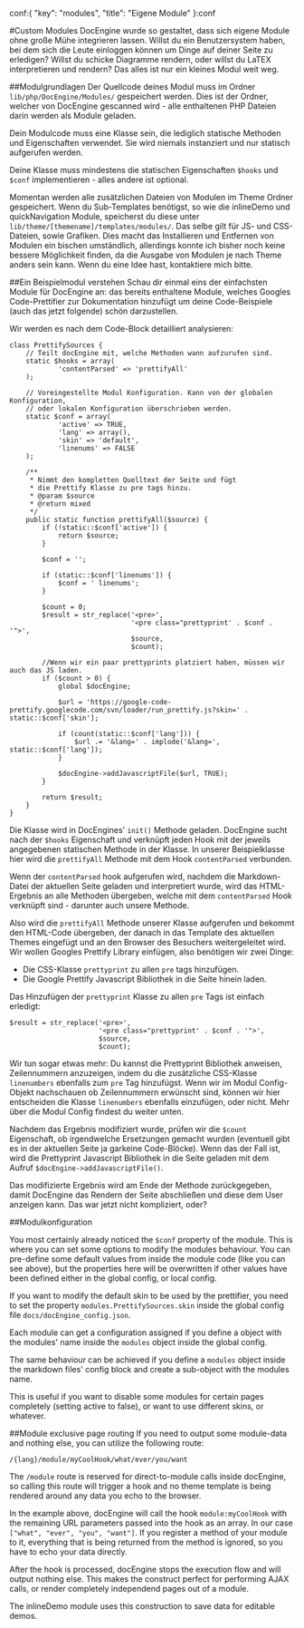 conf:{
    "key": "modules",
    "title": "Eigene Module"
}:conf

#Custom Modules
DocEngine wurde so gestaltet, dass sich eigene Module ohne große Mühe integrieren lassen. Willst du ein
Benutzersystem haben, bei dem sich die Leute einloggen können um Dinge auf deiner Seite zu erledigen?
Willst du schicke Diagramme rendern, oder willst du LaTEX interpretieren und rendern? Das alles ist nur
ein kleines Modul weit weg.

##Modulgrundlagen
Der Quellcode deines Modul muss im Ordner `lib/php/DocEngine/Modules/` gespeichert werden. Dies ist der Ordner,
welcher von DocEngine gescanned wird - alle enthaltenen PHP Dateien darin werden als Module geladen.

Dein Modulcode muss eine Klasse sein, die lediglich statische Methoden und Eigenschaften verwendet. Sie wird
niemals instanziert und nur statisch aufgerufen werden.

Deine Klasse muss mindestens die statischen Eigenschaften `$hooks` und `$conf` implementieren - alles andere
ist optional.

Momentan werden alle zusätzlichen Dateien von Modulen im Theme Ordner gespeichert. Wenn du Sub-Templates benötigst,
so wie die inlineDemo und quickNavigation Module, speicherst du diese unter `lib/theme/[themename]/templates/modules/`.
Das selbe gilt für JS- und CSS-Dateien, sowie Grafiken. Dies macht das Installieren und Entfernen von Modulen ein bischen
umständlich, allerdings konnte ich bisher noch keine bessere Möglichkeit finden, da die Ausgabe von Modulen je nach Theme
anders sein kann. Wenn du eine Idee hast, kontaktiere mich bitte.

##Ein Beispielmodul verstehen
Schau dir einmal eins der einfachsten Module für DocEngine an: das bereits enthaltene Module, welches Googles Code-Prettifier
 zur Dokumentation hinzufügt um deine Code-Beispiele (auch das jetzt folgende) schön darzustellen.

Wir werden es nach dem Code-Block detailliert analysieren:

    class PrettifySources {
        // Teilt docEngine mit, welche Methoden wann aufzurufen sind.
        static $hooks = array(
                'contentParsed' => 'prettifyAll'
        );

        // Voreingestellte Modul Konfiguration. Kann von der globalen Konfiguration,
        // oder lokalen Konfiguration überschrieben werden.
        static $conf = array(
                'active' => TRUE,
                'lang' => array(),
                'skin' => 'default',
                'linenums' => FALSE
        );

        /**
         * Nimmt den kompletten Quelltext der Seite und fügt
         * die Prettify Klasse zu pre tags hinzu.
         * @param $source
         * @return mixed
         */
        public static function prettifyAll($source) {
            if (!static::$conf['active']) {
                return $source;
            }

            $conf = '';

            if (static::$conf['linenums']) {
                $conf = ' linenums';
            }

            $count = 0;
            $result = str_replace('<pre>',
                                  '<pre class="prettyprint' . $conf . '">',
                                  $source,
                                  $count);

            //Wenn wir ein paar prettyprints platziert haben, müssen wir auch das JS laden.
            if ($count > 0) {
                global $docEngine;

                $url = 'https://google-code-prettify.googlecode.com/svn/loader/run_prettify.js?skin=' . static::$conf['skin'];

                if (count(static::$conf['lang'])) {
                    $url .= '&lang=' . implode('&lang=', static::$conf['lang']);
                }

                $docEngine->addJavascriptFile($url, TRUE);
            }

            return $result;
        }
    }

Die Klasse wird in DocEngines' `init()` Methode geladen. DocEngine sucht nach der `$hooks` Eigenschaft und verknüpft jeden
Hook mit der jeweils angegebenen statischen Methode in der Klasse. In unserer Beispielklasse hier wird die `prettifyAll` Methode
mit dem Hook `contentParsed` verbunden.

Wenn der `contentParsed` hook aufgerufen wird, nachdem die Markdown-Datei der aktuellen Seite geladen und interpretiert wurde,
wird das HTML-Ergebnis an alle Methoden übergeben, welche mit dem `contentParsed` Hook verknüpft sind - darunter auch unsere Methode.

Also wird die `prettifyAll` Methode unserer Klasse aufgerufen und bekommt den HTML-Code übergeben, der danach in das Template des
aktuellen Themes eingefügt und an den Browser des Besuchers weitergeleitet wird. Wir wollen Googles Prettify Library einfügen, also
 benötigen wir zwei Dinge:

- Die CSS-Klasse `prettyprint` zu allen `pre` tags hinzufügen.
- Die Google Prettify Javascript Bibliothek in die Seite hinein laden.

Das Hinzufügen der `prettyprint` Klasse zu allen `pre` Tags ist einfach erledigt:

    $result = str_replace('<pre>',
                          '<pre class="prettyprint' . $conf . '">',
                          $source,
                          $count);

Wir tun sogar etwas mehr: Du kannst die Prettyprint Bibliothek anweisen, Zeilennummern anzuzeigen, indem du die
zusätzliche CSS-Klasse `linenumbers` ebenfalls zum `pre` Tag hinzufügst.
Wenn wir im Modul Config-Objekt nachschauen ob Zeilennummern erwünscht sind, können wir hier entscheiden
die Klasse `linenumbers` ebenfalls einzufügen, oder nicht. Mehr über die Modul Config findest du weiter unten.

Nachdem das Ergebnis modifiziert wurde, prüfen wir die `$count` Eigenschaft, ob irgendwelche Ersetzungen gemacht
wurden (eventuell gibt es in der aktuellen Seite ja garkeine Code-Blöcke). Wenn das der Fall ist, wird die Prettyprint
Javascript Bibliothek in die Seite geladen mit dem Aufruf `$docEngine->addJavascriptFile()`.

Das modifizierte Ergebnis wird am Ende der Methode zurückgegeben, damit DocEngine das Rendern der Seite abschließen und
diese dem User anzeigen kann. Das war jetzt nicht kompliziert, oder?

##Modulkonfiguration


You most certainly already noticed the `$conf` property of the module. This is where you can set some
options to modify the modules behaviour. You can pre-define some default values from inside the module
code (like you can see above), but the properties here will be overwritten if other values have been
defined either in the global config, or local config.

If you want to modify the default skin to be used by the prettifier, you need to set the property
 `modules.PrettifySources.skin` inside the global config file `docs/docEngine_config.json`.

Each module can get a configuration assigned if you define a object with the modules' name inside the
`modules` object inside the global config.

The same behaviour can be achieved if you define a `modules` object inside the markdown files' config
block and create a sub-object with the modules name.

This is useful if you want to disable some modules for certain pages completely (setting active to false),
or want to use different skins, or whatever.


##Module exclusive page routing
If you need to output some module-data and nothing else, you can utilize the following route:

    /{lang}/module/myCoolHook/what/ever/you/want

The `/module` route is reserved for direct-to-module calls inside docEngine, so calling this route will
trigger a hook and no theme template is being rendered around any data you echo to the browser.

In the example above, docEngine will call the hook `module:myCoolHook` with the remaining URL parameters
passed into the hook as an array. In our case `["what", "ever", "you", "want"]`.
If you register a method of your module to it, everything that is being returned from the method
is ignored, so you have to echo your data directly.

After the hook is processed, docEngine stops the execution flow and will output nothing else. This makes
the construct perfect for performing AJAX calls, or render completely independend pages out of a module.

The inlineDemo module uses this construction to save data for editable demos.